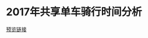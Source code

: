 # 2017年共享单车骑行时间分析

[预览链接](https://nbviewer.jupyter.org/github/sunxiaolong321/Data-Analysis-Exercises/blob/master/shared_circle/shared_cycle.ipynb)